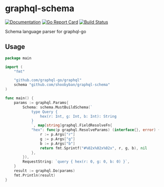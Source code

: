 # graphql-schema

[![Documentation](https://godoc.org/github.com/shoobyban/graphql-schema?status.svg)](http://godoc.org/github.com/shoobyban/graphql-schema)
[![Go Report Card](https://goreportcard.com/badge/github.com/shoobyban/graphql-schema)](https://goreportcard.com/report/github.com/shoobyban/graphql-schema)
[![Build Status](https://travis-ci.org/shoobyban/graphql-schema.svg?branch=master)](https://travis-ci.org/shoobyban/graphql-schema)

Schema language parser for graphql-go

## Usage

```go
package main

import (
	"fmt"

	"github.com/graphql-go/graphql"
	schema "github.com/shoobyban/graphql-schema"
)

func main() {
	params := graphql.Params{
		Schema: schema.MustBuildSchema(`
			type Query {
				hex(r: Int, g: Int, b: Int): String
			}
			`, map[string]graphql.FieldResolveFn{
			"hex": func(p graphql.ResolveParams) (interface{}, error) {
				r := p.Args["r"]
				g := p.Args["g"]
				b := p.Args["b"]
				return fmt.Sprintf("#%02x%02x%02x", r, g, b), nil
			},
		}),
		RequestString: `query { hex(r: 0, g: 0, b: 0) }`,
	}
	result := graphql.Do(params)
	fmt.Println(result)
}
```
